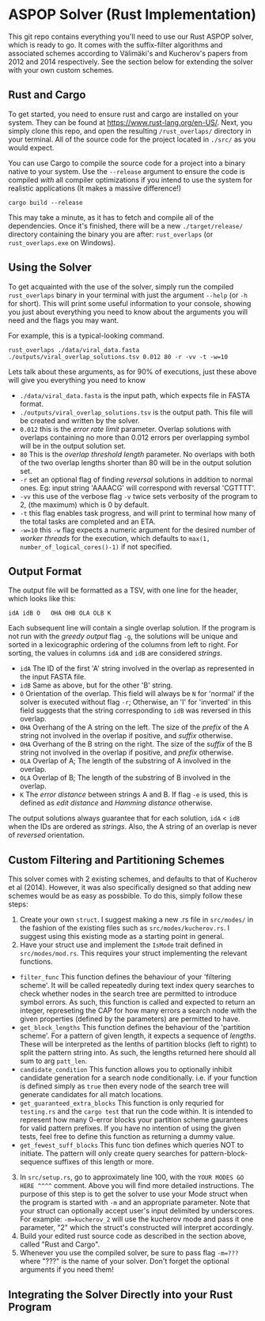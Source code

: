 # ASPOP Solver (Rust Implementation)
This git repo contains everything you'll need to use our Rust ASPOP solver, which is ready to go.
It comes with the suffix-filter algorithms and associated schemes according to Välimäki's and Kucherov's papers from 2012 and 2014 respectively. See the section below for extending the solver with your own custom schemes.

## Rust and Cargo

To get started, you need to ensure rust and cargo are installed on your system. They can be found at https://www.rust-lang.org/en-US/.
Next, you simply clone this repo, and open the resulting `/rust_overlaps/` directory in your terminal. All of the source code for the project located in `./src/` as you would expect.

You can use Cargo to compile the source code for a project into a binary native to your system. Use the `--release` argument to ensure the code is compiled _with_ all compiler optimizations if you intend to use the system for realistic applications (It makes a massive difference!)
```
cargo build --release
```

This may take a minute, as it has to fetch and compile all of the dependencies. Once it's finished, there will be a new `./target/release/` directory containing the binary you are after: `rust_overlaps` (or `rust_overlaps.exe` on Windows).

## Using the Solver

To get acquainted with the use of the solver, simply run the compiled `rust_overlaps` binary in your terminal with just the argument `--help` (or `-h` for short). This will print some useful information to your console, showing you just about everything you need to know about the arguments you will need and the flags you may want.

For example, this is a typical-looking command.

```
rust_overlaps ./data/viral_data.fasta ./outputs/viral_overlap_solutions.tsv 0.012 80 -r -vv -t -w=10
```
Lets talk about these arguments, as for 90% of executions, just these above will give you everything you need to know
* `./data/viral_data.fasta` is the input path, which expects file in FASTA format.
* `./outputs/viral_overlap_solutions.tsv` is the output path. This file will be created and written by the solver.
* `0.012` this is the _error rate limit_ parameter. Overlap solutions with overlaps containing no more than 0.012 errors per overlapping symbol will be in the output solution set.
* `80` This is the _overlap threshold length_ parameter. No overlaps with both of the two overlap lengths shorter than 80 will be in the output solution set.
* `-r` set an optional flag of finding _reversal_ solutions in addition to normal ones. Eg: input string 'AAAACG' will correspond with reversal 'CGTTTT'.
* `-vv` this use of the verbose flag `-v` twice sets verbosity of the program to 2, (the maximum) which is 0 by default.
* `-t` this flag enables task progress, and will print to terminal how many of the total tasks are completed and an ETA.
* `-w=10` this `-w` flag expects a numeric argument for the desired number of _worker threads_ for the execution, which defaults to `max(1, number_of_logical_cores()-1)` if not specified.

## Output Format
The output file will be formatted as a TSV, with one line for the header, which looks like this:
```
idA	idB	O	OHA	OHB	OLA	OLB	K
```
Each subsequent line will contain a single overlap solution. If the program is not run with the _greedy output_ flag `-g`, the solutions will be unique and sorted in a lexicographic ordering of the columns from left to right. For sorting, the values in columns `idA` and `idB` are considered _strings_.
* `idA` The ID of the first 'A' string involved in the overlap as represented in the input FASTA file.
* `idB` Same as above, but for the other 'B' string.
* `O` Orientation of the overlap. This field will always be `N` for 'normal' if the solver is executed without flag `-r`; Otherwise, an 'I' for 'inverted' in this field suggests that the string corresponding to `idB` was reversed in this overlap.
* `OHA` Overhang of the A string on the left. The size of the _prefix_ of the A string not involved in the overlap if positive, and _suffix_ otherwise.
* `OHA` Overhang of the B string on the right. The size of the _suffix_ of the B string not involved in the overlap if positive, and _prefix_ otherwise.
* `OLA` Overlap of A; The length of the substring of A involved in the overlap.
* `OLA` Overlap of B; The length of the substring of B involved in the overlap.
* `K` The _error distance_ between strings A and B. If flag `-e` is used, this is defined as _edit distance_ and _Hamming distance_ otherwise.

The output solutions always guarantee that for each solution, `idA` < `idB` when the IDs are ordered as _strings_. Also, the A string of an overlap is never of _reversed_ orientation.

## Custom Filtering and Partitioning Schemes
This solver comes with 2 existing schemes, and defaults to that of Kucherov et al (2014).
However, it was also specifically designed so that adding new schemes would be as easy as possbible. To do this, simply follow these steps:
1. Create your own `struct`. I suggest making a new .rs file in `src/modes/` in the fashion of the existing files such as `src/modes/kucherov.rs`. I suggest using this existing mode as a starting point in general.
2. Have your struct use and implement the `IsMode` trait defined in `src/modes/mod.rs`. This requires your struct implementing the relevant functions.
  * `filter_func` This function defines the behaviour of your 'filtering scheme'. It will be called repeatedly during text index query searches to check whether nodes in the search tree are permitted to introduce symbol errors. As such, this function is called and expected to return an integer, represeting the CAP for how many errors a search node with the given properties (defined by the parameters) are permitted to have.
  * `get_block_lengths` This function defines the behaviour of the 'partition scheme'. For a pattern of given length, it expects a sequence of _lengths_. These will be interpreted as the lenths of partition blocks (left to right) to split the pattern string into. As such, the lengths returned here should all sum to arg `patt_len`.
  * `candidate_condition` This function allows you to optionally inhibit candidate generation for a search node conditionally. i.e. if your function is defined simply as `true` then every node of the search tree will generate candidates for all match locations.
  * `get_guaranteed_extra_blocks` This function is only requried for `testing.rs` and the `cargo test` that run the code within. It is intended to represent how many 0-error blocks your partition scheme gaurantees for valid pattern prefixes. If you have no intention of using the given tests, feel free to define this function as returning a dummy value.
  * `get_fewest_suff_blocks` This func	tion defines which queries NOT to initiate. The pattern will only create query searches for pattern-block-sequence suffixes of this length or more. 
3. In `src/setup.rs`, go to approximately line 100, with the `YOUR MODES GO HERE ^^^^` comment. Above you will find more detailed instructions. The purpose of this step is to get the solver to use your Mode struct when the program is started with `-m` and an appropriate parameter. Note that your struct can optionally accept user's input delimited by underscores. For example: `-m=kucherov_2` will use the kucherov mode and pass it one parameter, "2" which the struct's constructed will interpret accordingly.
4. Build your edited rust source code as described in the section above, called "Rust and Cargo". 
5. Whenever you use the compiled solver, be sure to pass flag `-m=???` where "???" is the name of your solver. Don't forget the optional arguments if you need them!


## Integrating the Solver Directly into your Rust Program